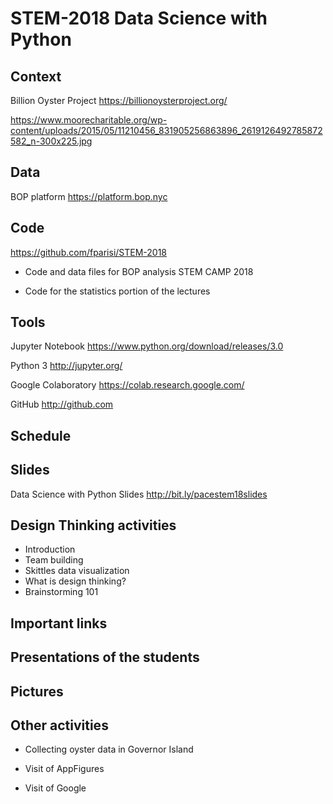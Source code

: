 # STEM-2018 Data Science with Python

## Context

Billion Oyster Project https://billionoysterproject.org/

https://www.moorecharitable.org/wp-content/uploads/2015/05/11210456_831905256863896_2619126492785872582_n-300x225.jpg

## Data

BOP platform https://platform.bop.nyc

## Code

https://github.com/fparisi/STEM-2018

* Code and data files for BOP analysis STEM CAMP 2018

* Code for the statistics portion of the lectures

## Tools

Jupyter Notebook https://www.python.org/download/releases/3.0

Python 3 http://jupyter.org/

Google Colaboratory https://colab.research.google.com/

GitHub http://github.com

## Schedule



## Slides

Data Science with Python Slides http://bit.ly/pacestem18slides

## Design Thinking activities

* Introduction
* Team building
* Skittles data visualization
* What is design thinking? 
* Brainstorming 101

## Important links

## Presentations of the students

## Pictures

## Other activities

* Collecting oyster data in Governor Island

* Visit of AppFigures

* Visit of Google

